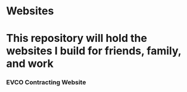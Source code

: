 # Websites
# This repository will hold the websites I build for friends, family, and work
### EVCO Contracting Website
